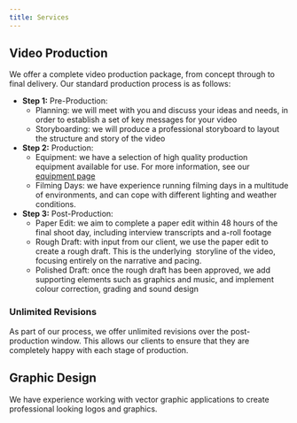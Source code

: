 ```yaml
---
title: Services
---
```


## Video Production

We offer a complete video production package, from concept through to final delivery. Our standard production process is as follows:

* __Step 1:__ Pre-Production:
  * Planning: we will meet with you and discuss your ideas and needs, in order to establish a set of key messages for your video
  * Storyboarding: we will produce a professional storyboard to layout the structure and story of the video
* __Step 2:__ Production:
  * Equipment: we have a selection of high quality production equipment available for use. For more information, see our [equipment page](/equipment)
  * Filming Days: we have experience running filming days in a multitude of environments, and can cope with different lighting and weather conditions.
* __Step 3:__ Post-Production:
  * Paper Edit: we aim to complete a paper edit within 48 hours of the final shoot day, including interview transcripts and a-roll footage
  * Rough Draft: with input from our client, we use the paper edit to create a rough draft. This is the underlying  storyline of the video, focusing entirely on the narrative and pacing.
  * Polished Draft: once the rough draft has been approved, we add supporting elements such as graphics and music, and implement colour correction, grading and sound design
  
### Unlimited Revisions

As part of our process, we offer unlimited revisions over the post-production window. This allows our clients to ensure that they are completely happy with each stage of production.


## Graphic Design

We have experience working with vector graphic applications to create professional looking logos and graphics.
